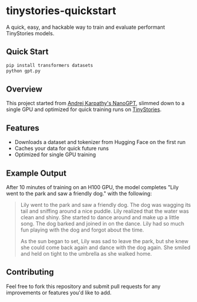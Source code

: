 # tinystories-quickstart

A quick, easy, and hackable way to train and evaluate performant TinyStories models.

## Quick Start

```bash
pip install transformers datasets
python gpt.py
```

## Overview

This project started from [Andrej Karpathy's NanoGPT](https://github.com/karpathy/build-nanogpt), slimmed down to a single GPU and optimized for quick training runs on [TinyStories](https://arxiv.org/abs/2305.07759).

## Features

- Downloads a dataset and tokenizer from Hugging Face on the first run
- Caches your data for quick future runs
- Optimized for single GPU training

## Example Output

After 10 minutes of training on an H100 GPU, the model completes "Lily went to the park and saw a friendly dog." with the following:


> Lily went to the park and saw a friendly dog. The dog was wagging its tail and sniffing around a nice puddle. Lily realized that the water was clean and shiny. She started to dance around and make up a little song. The dog barked and joined in on the dance. Lily had so much fun playing with the dog and forgot about the time. 
> 
> As the sun began to set, Lily was sad to leave the park, but she knew she could come back again and dance with the dog again. She smiled and held on tight to the umbrella as she walked home.


## Contributing

Feel free to fork this repository and submit pull requests for any improvements or features you'd like to add.

